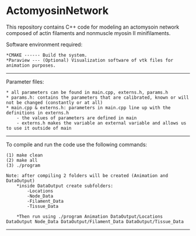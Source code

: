 # ActomyosinNetwork

This repository contains C++ code for modeling an actomysoin network composed of actin filaments and nonmuscle myosin II minifilaments.

Software environment required:

    *CMAKE ------ Build the system.
    *Paraview --- (Optional) Visualization software of vtk files for animation purposes.

***********************************************************************

Parameter files:

    * all parameters can be found in main.cpp, externs.h, params.h
    * params.h: contains the parameters that are calibrated, known or will not be changed (constantly or at all)
    * main.cpp & externs.h: parameters in main.cpp line up with the definitions in externs.h
        - the values of parameters are defined in main
        - externs.h makes the variable an external variable and allows us to use it outside of main

***********************************************************************

To compile and run the code use the following commands:

    (1) make clean
    (2) make all
    (3) ./program 

    Note: after compiling 2 folders will be created (Animation and DataOutput)
        *inside DataOutput create subfolders:
            -Locations
            -Node_Data
            -Filament_Data
            -Tissue_Data

        *Then run using ./program Animation DataOutput/Locations DataOutput Node_Data DataOutput/Filament_Data DataOutput/Tissue_Data


***********************************************************************